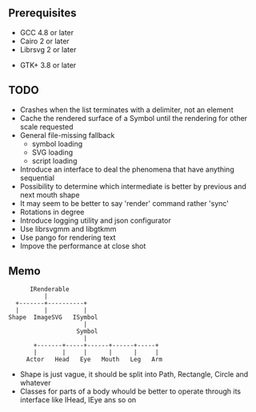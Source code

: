 ## Prerequisites ##

* GCC 4.8 or later
* Cairo 2 or later
* Librsvg 2 or later
+ GTK+ 3.8 or later

## TODO ##

* Crashes when the list terminates with a delimiter, not an element
* Cache the rendered surface of a Symbol until the rendering for other scale requested
* General file-missing fallback
    * symbol loading
    * SVG loading
    * script loading
* Introduce an interface to deal the phenomena that have anything sequential
* Possibility to determine which intermediate is better by previous and next mouth shape
* It may seem to be better to say 'render' command rather 'sync'
* Rotations in degree
* Introduce logging utility and json configurator
* Use librsvgmm and libgtkmm
* Use pango for rendering text
* Impove the performance at close shot

## Memo ##

```
      IRenderable
          |
  +-------+----------+
  |       |          |
Shape  ImageSVG   ISymbol
                     |
                   Symbol
                     |
       +-------+-----+------+------+-----+
       |       |     |      |      |     |
     Actor   Head   Eye   Mouth   Leg   Arm
```

* Shape is just vague, it should be split into Path, Rectangle, Circle and whatever
* Classes for parts of a body whould be better to operate through its interface like IHead, IEye ans so on
